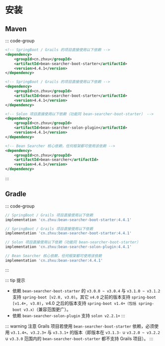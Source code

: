 # 安装

## Maven

::: code-group
```xml [SpringBoot]
<!-- SpringBoot / Grails 的项目直接使用以下依赖 -->
<dependency>
    <groupId>cn.zhxu</groupId>
    <artifactId>bean-searcher-boot-starter</artifactId>
    <version>4.4.1</version>
</dependency>
```
```xml [Grails]
<!-- SpringBoot / Grails 的项目直接使用以下依赖 -->
<dependency>
    <groupId>cn.zhxu</groupId>
    <artifactId>bean-searcher-boot-starter</artifactId>
    <version>4.4.1</version>
</dependency>
```
```xml [Solon]
<!-- Solon 项目直接使用以下依赖（功能同 bean-searcher-boot-starter） -->
<dependency>
    <groupId>cn.zhxu</groupId>
    <artifactId>bean-searcher-solon-plugin</artifactId>
    <version>4.4.1</version>
</dependency>
```
```xml [Others]
<!-- Bean Searcher 核心依赖，任何框架都可使用该依赖 -->
<dependency>
    <groupId>cn.zhxu</groupId>
    <artifactId>bean-searcher</artifactId>
    <version>4.4.1</version>
</dependency>
```
:::

## Gradle

::: code-group
```groovy [SpringBoot]
// SpringBoot / Grails 项目直接使用以下依赖
implementation 'cn.zhxu:bean-searcher-boot-starter:4.4.1'
```
```groovy [Grails]
// SpringBoot / Grails 项目直接使用以下依赖
implementation 'cn.zhxu:bean-searcher-boot-starter:4.4.1'
```
```groovy [Solon]
// Solon 项目直接使用以下依赖（功能同 bean-searcher-boot-starter）
implementation 'cn.zhxu:bean-searcher-solon-plugin:4.4.1'
```
```groovy [Others]
// Bean Searcher 核心依赖，任何框架都可使用该依赖
implementation 'cn.zhxu:bean-searcher:4.4.1'
```
:::

::: tip 提示
* 依赖 `bean-searcher-boot-starter` 的 `v3.0.0 ~ v3.0.4` 与 `v3.1.0 ~ v3.1.2` 支持 `spring-boot [v2.0, v3.0)`。其它 `v4.0` 之前的版本支持 `spring-boot [v1.4+, v3.0)`，v4.0 之后的版本支持 `spring-boot v1.4+（包括 spring-boot v3.x）`（兼容范围更广）。
* 依赖 `bean-searcher-solon-plugin` 支持 `solon v2.2.1+` 
:::

::: warning 注意
Grails 项目若使用 `bean-searcher-boot-starter` 依赖，必须使用 `v3.1.4+`、`v3.2.3+` 与 `v3.3.1+` 的版本（即版本在 `v3.1.3-` ∪ `v3.2.0 ~ v3.2.2` ∪ `v3.3.0` 范围内的 `bean-searcher-boot-starter` 都不支持 Grails 项目）。
:::
